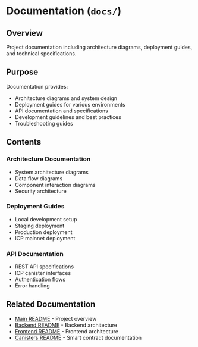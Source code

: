 # Documentation (`docs/`)

## Overview

Project documentation including architecture diagrams, deployment guides, and technical specifications.

## Purpose

Documentation provides:
- Architecture diagrams and system design
- Deployment guides for various environments
- API documentation and specifications
- Development guidelines and best practices
- Troubleshooting guides

## Contents

### Architecture Documentation

- System architecture diagrams
- Data flow diagrams
- Component interaction diagrams
- Security architecture

### Deployment Guides

- Local development setup
- Staging deployment
- Production deployment
- ICP mainnet deployment

### API Documentation

- REST API specifications
- ICP canister interfaces
- Authentication flows
- Error handling

## Related Documentation

- [Main README](../README.md) - Project overview
- [Backend README](../backend/README.md) - Backend architecture
- [Frontend README](../frontend/README.md) - Frontend architecture
- [Canisters README](../canisters/README.md) - Smart contract documentation

